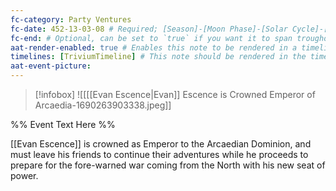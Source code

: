 ```yaml
---
fc-category: Party Ventures
fc-date: 452-13-03-08 # Required; [Season]-[Moon Phase]-[Solar Cycle]-[Hour]
fc-end: # Optional, can be set to `true` if you want it to span troughout the entire timeline 
aat-render-enabled: true # Enables this note to be rendered in a timeline
timelines: [TriviumTimeline] # This note should be rendered in the timeline with the name "timeline" or "event"
aat-event-picture: 
---
```


> [!infobox]
>![[[[Evan Escence|Evan]] Escence is Crowned Emperor of Arcaedia-1690263903338.jpeg]]


%% Event Text Here %%

[[Evan Escence]] is crowned as Emperor to the Arcaedian Dominion, and must leave his friends to continue their adventures while he proceeds to prepare for the fore-warned war coming from the North with his new seat of power.